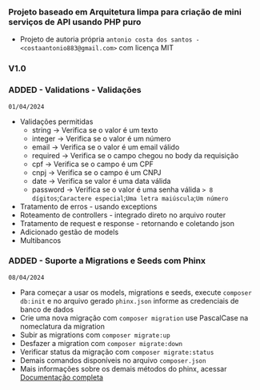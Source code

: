 ### Projeto baseado em Arquitetura limpa para criação de mini serviços de API usando PHP puro

- Projeto de autoria própria `antonio costa dos santos - <costaantonio883@gmail.com>` com licença MIT

### V1.0

### ADDED - Validations - Validações
`01/04/2024`
* Validações permitidas
    * string  -> Verifica se o valor é um texto
    * integer -> Verifica se o valor é um número
    * email   -> Verifica se o valor é um email válido
    * required -> Verifica se o campo chegou no body da requisição
    * cpf -> Verifica se o campo é um CPF
    * cnpj -> Verifica se o campo é um CNPJ
    * date -> Verifica se valor é uma data válida
    * password -> Verifica se o valor é uma senha válida `> 8 dígitos`;`Caractere especial`;`Uma letra maiúscula`;`Um número`
* Tratamento de erros - usando exceptions
* Roteamento de controllers - integrado direto no arquivo router
* Tratamento de request e response - retornando e coletando json
* Adicionado gestão de models 
* Multibancos


### ADDED - Suporte a Migrations e Seeds com Phinx
`08/04/2024`
* Para começar a usar os models, migrations e seeds, execute `composer db:init` e no arquivo gerado `phinx.json` informe as credenciais de banco de dados
* Crie uma nova migração com `composer migration` use PascalCase na nomeclatura da migration
* Subir as migrations com `composer migrate:up`
* Desfazer a migration com `composer migrate:down`
* Verificar status da migração com `composer migrate:status`
* Demais comandos disponíveis no arquivo `composer.json`
* Mais informações sobre os demais métodos do phinx, acessar [Documentação completa](https://book.cakephp.org/phinx/0/en/migrations.html#custom-column-types-default-values)

